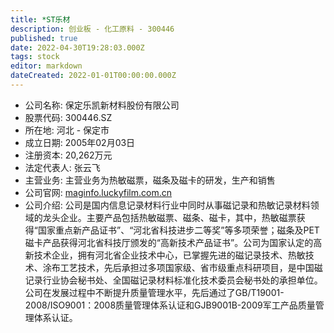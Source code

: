 ```yaml
---
title: *ST乐材
description: 创业板 - 化工原料 - 300446
published: true
date: 2022-04-30T19:28:03.000Z
tags: stock
editor: markdown
dateCreated: 2022-01-01T00:00:00.000Z
---
```


- 公司名称: 保定乐凯新材料股份有限公司
- 股票代码: 300446.SZ
- 所在地: 河北 - 保定市
- 成立日期: 2005年02月03日
- 注册资本: 20,262万元
- 法定代表人: 张云飞
- 主营业务: 主营业务为热敏磁票，磁条及磁卡的研发，生产和销售
- 公司官网: [maginfo.luckyfilm.com.cn](maginfo.luckyfilm.com.cn)
- 公司介绍: 公司是国内信息记录材料行业中同时从事磁记录和热敏记录材料领域的龙头企业。主要产品包括热敏磁票、磁条、磁卡，其中，热敏磁票获得“国家重点新产品证书”、“河北省科技进步二等奖”等多项荣誉；磁条及PET磁卡产品获得河北省科技厅颁发的“高新技术产品证书”。公司为国家认定的高新技术企业，拥有河北省企业技术中心，已掌握先进的磁记录技术、热敏技术、涂布工艺技术，先后承担过多项国家级、省市级重点科研项目，是中国磁记录行业协会秘书处、全国磁记录材料标准化技术委员会秘书处的承担单位。公司在发展过程中不断提升质量管理水平，先后通过了GB/T19001-2008/ISO9001：2008质量管理体系认证和GJB9001B-2009军工产品质量管理体系认证。


